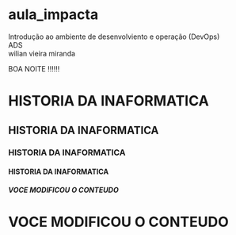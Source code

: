 ﻿# aula_impacta  

Introdução ao ambiente de desenvolviento  e operação (DevOps)<br/>
ADS<br/>
wilian vieira miranda

BOA NOITE !!!!!!

<H1> HISTORIA DA INAFORMATICA</H1>
<H2> HISTORIA DA INAFORMATICA</H2>
<H3> HISTORIA DA INAFORMATICA</H3>
<H4> HISTORIA DA INAFORMATICA</H4>

<H5> VOCE MODIFICOU O CONTEUDO</H5>

<H1> VOCE MODIFICOU O CONTEUDO</H1>




